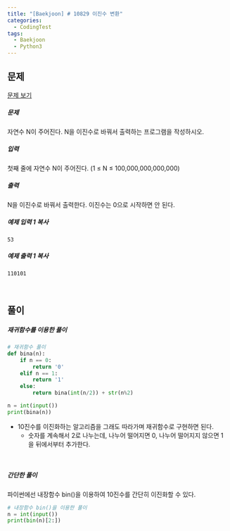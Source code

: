 ```yaml
---
title: "[Baekjoon] # 10829 이진수 변환"
categories:	
  - CodingTest  
tags:
  - Baekjoon
  - Python3
---
```


## 문제

[문제 보기](https://www.acmicpc.net/problem/10829)

##### 문제

자연수 N이 주어진다. N을 이진수로 바꿔서 출력하는 프로그램을 작성하시오.

##### 입력

첫째 줄에 자연수 N이 주어진다. (1 ≤ N ≤ 100,000,000,000,000)

##### 출력

N을 이진수로 바꿔서 출력한다. 이진수는 0으로 시작하면 안 된다.

##### 예제 입력 1 복사

```
53
```

##### 예제 출력 1 복사

```
110101
```

<br>

## 풀이

##### 재귀함수를 이용한 풀이

```python
# 재귀함수 풀이
def bina(n):
    if n == 0:
        return '0'
    elif n == 1:
        return '1'
    else:
        return bina(int(n/2)) + str(n%2)

n = int(input())
print(bina(n))
```

- 10진수를 이진화하는 알고리즘을 그래도 따라가며 재귀함수로 구현하면 된다.
  - 숫자를 계속해서 2로 나누는데, 나누어 떨어지면 0, 나누어 떨어지지 않으면 1을 뒤에서부터 추가한다.

<br>

##### 간단한 풀이

파이썬에선 내장함수 bin()을 이용하여 10진수를 간단히 이진화할 수 있다.

```python
# 내장함수 bin()을 이용한 풀이
n = int(input())
print(bin(n)[2:])
```

